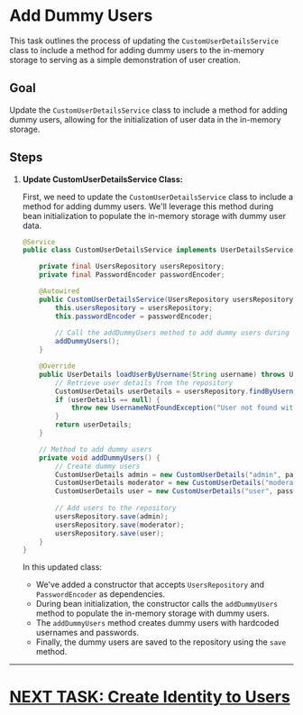 # Add Dummy Users

This task outlines the process of updating the `CustomUserDetailsService` class to include a method for adding dummy users to the in-memory storage to serving as a simple demonstration of user creation.

## Goal

Update the `CustomUserDetailsService` class to include a method for adding dummy users, allowing for the initialization of user data in the in-memory storage.

## Steps

1. **Update CustomUserDetailsService Class:**

   First, we need to update the `CustomUserDetailsService` class to include a method for adding dummy users. We'll leverage this method during bean initialization to populate the in-memory storage with dummy user data.

   ```java
   @Service
   public class CustomUserDetailsService implements UserDetailsService {

       private final UsersRepository usersRepository;
       private final PasswordEncoder passwordEncoder;

       @Autowired
       public CustomUserDetailsService(UsersRepository usersRepository, PasswordEncoder passwordEncoder) {
           this.usersRepository = usersRepository;
           this.passwordEncoder = passwordEncoder;
           
           // Call the addDummyUsers method to add dummy users during bean initialization
           addDummyUsers();
       }

       @Override
       public UserDetails loadUserByUsername(String username) throws UsernameNotFoundException {
           // Retrieve user details from the repository
           CustomUserDetails userDetails = usersRepository.findByUsername(username);
           if (userDetails == null) {
               throw new UsernameNotFoundException("User not found with username: " + username);
           }
           return userDetails;
       }

       // Method to add dummy users
       private void addDummyUsers() {
           // Create dummy users
           CustomUserDetails admin = new CustomUserDetails("admin", passwordEncoder.encode("admin"), true, true, true, true);
           CustomUserDetails moderator = new CustomUserDetails("moderator", passwordEncoder.encode("moderator"), true, true, true, true);
           CustomUserDetails user = new CustomUserDetails("user", passwordEncoder.encode("user"), true, true, true, true);
           
           // Add users to the repository
           usersRepository.save(admin);
           usersRepository.save(moderator);
           usersRepository.save(user);
       }
   }
   ```

   In this updated class:
    - We've added a constructor that accepts `UsersRepository` and `PasswordEncoder` as dependencies.
    - During bean initialization, the constructor calls the `addDummyUsers` method to populate the in-memory storage with dummy users.
    - The `addDummyUsers` method creates dummy users with hardcoded usernames and passwords.
    - Finally, the dummy users are saved to the repository using the `save` method.

---

# [NEXT TASK: Create Identity to Users](create-identity-to-users.md)
